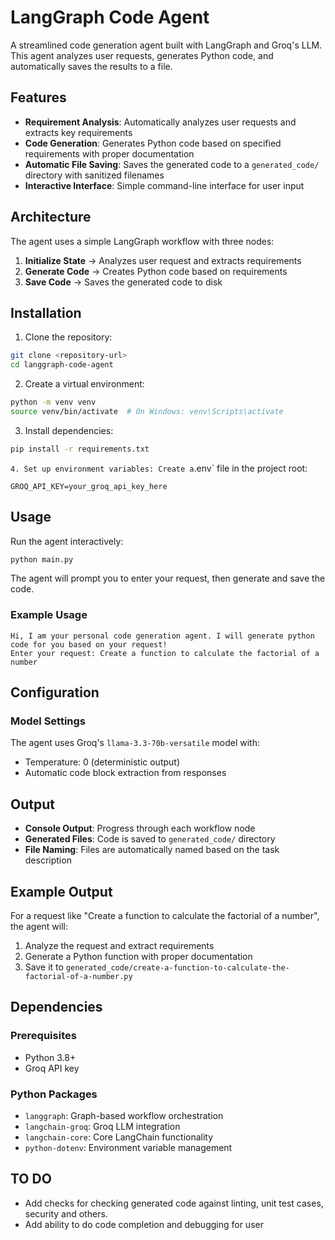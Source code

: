 # LangGraph Code Agent

A streamlined code generation agent built with LangGraph and Groq's LLM. This agent analyzes user requests, generates Python code, and automatically saves the results to a file.

## Features

- **Requirement Analysis**: Automatically analyzes user requests and extracts key requirements
- **Code Generation**: Generates Python code based on specified requirements with proper documentation
- **Automatic File Saving**: Saves the generated code to a `generated_code/` directory with sanitized filenames
- **Interactive Interface**: Simple command-line interface for user input

## Architecture

The agent uses a simple LangGraph workflow with three nodes:

1. **Initialize State** → Analyzes user request and extracts requirements
2. **Generate Code** → Creates Python code based on requirements
3. **Save Code** → Saves the generated code to disk

## Installation

1. Clone the repository:
```bash
git clone <repository-url>
cd langgraph-code-agent
```

2. Create a virtual environment:
```bash
python -m venv venv
source venv/bin/activate  # On Windows: venv\Scripts\activate
```

3. Install dependencies:
```bash
pip install -r requirements.txt
```
`
4. Set up environment variables:
Create a `.env` file in the project root:
```
GROQ_API_KEY=your_groq_api_key_here
```

## Usage

Run the agent interactively:

```bash
python main.py
```

The agent will prompt you to enter your request, then generate and save the code.

### Example Usage

```
Hi, I am your personal code generation agent. I will generate python code for you based on your request!
Enter your request: Create a function to calculate the factorial of a number
```

## Configuration

### Model Settings

The agent uses Groq's `llama-3.3-70b-versatile` model with:
- Temperature: 0 (deterministic output)
- Automatic code block extraction from responses

## Output

- **Console Output**: Progress through each workflow node
- **Generated Files**: Code is saved to `generated_code/` directory
- **File Naming**: Files are automatically named based on the task description


## Example Output

For a request like "Create a function to calculate the factorial of a number", the agent will:
1. Analyze the request and extract requirements
2. Generate a Python function with proper documentation
3. Save it to `generated_code/create-a-function-to-calculate-the-factorial-of-a-number.py`

## Dependencies

### Prerequisites
- Python 3.8+
- Groq API key

### Python Packages
- `langgraph`: Graph-based workflow orchestration
- `langchain-groq`: Groq LLM integration
- `langchain-core`: Core LangChain functionality
- `python-dotenv`: Environment variable management


## TO DO

- Add checks for checking generated code against linting, unit test cases, security and others.
- Add ability to do code completion and debugging for user